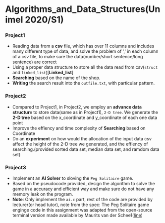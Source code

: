 # Algorithms_and_Data_Structures(Unimel 2020/S1)

### Project1
+ Reading data from a **csv** file, which has over 11 columns and includes many different type of data, and solve the problem of ',' in each column of a csv file, to make sure the data(number/short sentence/long sentence) are correct
+ Using a proper data structure to store all the data read from csv(`struct` and `linked_list`)[**Linked_list**]
+ **Searching** based on the name of the shop.
+ **Writing** the search result into the `outfile.txt`, with particular pattern.

### Project2
+ Compared to Project1, in Project2, we employ an **advance data structur**e to store data(same as in Project1), `2-D tree`. We generate the **2-D tree** based on the x_coordinate and y_coordinate of each one data point
+ Improve the effiency and time complexity of **Searching** based on Coordinate
+ Do an **experiment** on how would the allocation of the input data csv affect the height of the  2-D tree we generated, and the effiency of searching.(provided sorted data set, median data set, and ramdom data set)

### Project3
+ Implement an **AI Solver** to sloving the `Peg Solitaire` game.
+ Based on the pseudocode provided, design the algorithm to solve the game in a accuracy and efficient way and make sure do not have any memory leak on the program.
+ **Note**: Only implement the `ai.c` part, rest of the code are provided by lecturer(or head tutor), note from the spec: The Peg Solitaire game enginge code in this assignment was adapted from the open-source terminal
version made available by Maurits van der Schee1([line](https://github.com/mevdschee/peg-solitaire.c))
